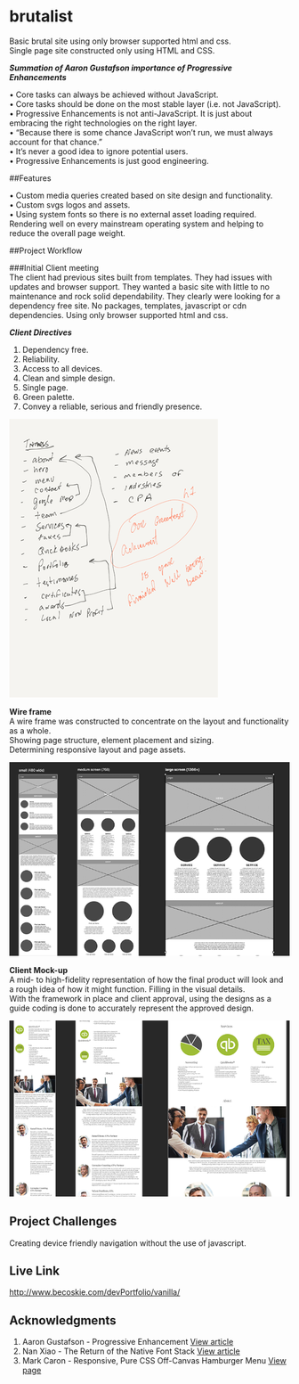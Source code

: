 # brutalist
Basic brutal site using only browser supported html and css.  
Single page site constructed only using HTML and CSS.  
  

***Summation of Aaron Gustafson importance of Progressive Enhancements***  

• Core tasks can always be achieved without JavaScript.  
• Core tasks should be done on the most stable layer (i.e. not JavaScript).  
• Progressive Enhancements is not anti-JavaScript. It is just about embracing the right technologies on the right layer.  
• “Because there is some chance JavaScript won’t run, we must always account for that chance.”  
• It’s never a good idea to ignore potential users.  
• Progressive Enhancements is just good engineering.

##Features

• Custom media queries created based on site design and functionality.   
• Custom svgs logos and assets.  
• Using system fonts so there is no external asset loading required. Rendering well on every mainstream operating system and helping to reduce the overall page weight.


##Project Workflow

###Initial Client meeting  
The client had previous sites built from templates. They had issues with updates and browser support. They wanted a basic site with little to no maintenance and rock solid dependability.
They clearly were looking for a dependency free site. No packages, templates, javascript or cdn dependencies. Using only browser supported html and css.    

***Client Directives***  
1. Dependency free.  
2. Reliability.  
3. Access to all devices.  
4. Clean and simple design.  
5. Single page.  
6. Green palette.  
7. Convey a reliable, serious and friendly presence. 

![Notes](assets/readme/b&cNotes.png) 

**Wire frame**  
A wire frame was constructed to concentrate on the layout and functionality as a whole.  
Showing page structure, element placement and sizing.  
Determining responsive layout and page assets.  


![wireframe](assets/readme/wireframe.png)  

**Client Mock-up**  
A mid- to high-fidelity representation of how the final product will look and a rough idea of how it might function. Filling in the visual details.  
With the framework in place and client approval, using the  designs as a guide coding is done to accurately represent the approved design.  


![wireframe](assets/readme/client_mock_up.png)


## Project Challenges
Creating device friendly navigation without the use of javascript.  


## Live Link
http://www.becoskie.com/devPortfolio/vanilla/

## Acknowledgments
1. Aaron Gustafson - Progressive Enhancement [View article](https://www.aaron-gustafson.com/notebook/insert-clickbait-headline-about-progressive-enhancement-here/)
2. Nan Xiao - The Return of the Native Font Stack [View article](https://nanx.me/blog/post/the-return-of-the-native-font-stack/)
3. Mark Caron - Responsive, Pure CSS Off-Canvas Hamburger Menu [View page](https://medium.com/@heyoka/responsive-pure-css-off-canvas-hamburger-menu-aebc8d11d793)


 
